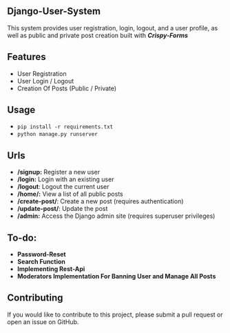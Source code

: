 ## Django-User-System

This system provides user registration, login, logout, and a user profile, as well as public and private post creation built with  **_Crispy-Forms_**

## Features 
 - User Registration
 - User Login / Logout
 - Creation Of Posts (Public / Private)


## Usage 

- ```pip install -r requirements.txt```
- ```python manage.py runserver```

## Urls

- **/signup:** Register a new user
- **/login:** Login with an existing user
- **/logout**: Logout the current user
- **/home/:** View a list of all public posts
- **/create-post/**: Create a new post (requires authentication)
- **/update-post/<post-id>**: Update the post
- **/admin:** Access the Django admin site (requires superuser privileges)


## To-do:
- **Password-Reset**
- **Search Function**
- **Implementing Rest-Api**
- **Moderators Implementation For Banning User and Manage All Posts**

## Contributing
If you would like to contribute to this project, please submit a pull request or open an issue on GitHub.
